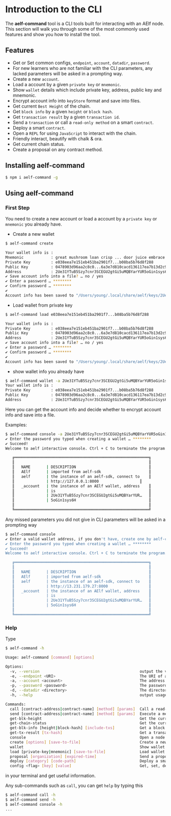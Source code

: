 # Introduction to the CLI


The **aelf-command** tool is a CLI tools built for interacting with an AElf node. This section will walk you through some of the most commonly used features and show you how to install the tool.

## Features

* Get or Set common configs, `endpoint`, `account`, `datadir`, `password`.
* For new learners who are not familiar with the CLI parameters, any lacked parameters will be asked in a prompting way.
* Create a new `account`.
* Load a account by a given `private key` or `mnemonic`.
* Show `wallet` details which include private key, address, public key and mnemonic.
* Encrypt account info into `keyStore` format and save into files.
* Get current `Best Height` of the chain.
* Get `block info` by a given `height` or `block hash`.
* Get `transaction result` by a given `transaction id`.
* Send a `transaction` or call a `read-only method` on a smart `contract`.
* Deploy a smart `contract`.
* Open a `REPL` for using `JavaScript` to interact with the chain.
* Friendly interact, beautify with chalk & ora.
* Get current chain status.
* Create a proposal on any contract method.

## Installing aelf-command

```bash
$ npm i aelf-command -g
```

## Using aelf-command

### First Step

You need to create a new account or load a account by a `private key` or `mnemonic` you already have.

* Create a new wallet

```bash
$ aelf-command create

Your wallet info is :
Mnemonic            : great mushroom loan crisp ... door juice embrace
Private Key         : e038eea7e151eb451ba2901f7...b08ba5b76d8f288
Public Key          : 0478903d96aa2c8c0...6a3e7d810cacd136117ea7b13d2c9337e1ec88288111955b76ea
Address             : 2Ue31YTuB5Szy7cnr3SCEGU2gtGi5uMQBYarYUR5oGin1sys6H
✔ Save account info into a file? … no / yes
✔ Enter a password … ********
✔ Confirm password … ********
✔
Account info has been saved to "/Users/young/.local/share/aelf/keys/2Ue31YTuB5Szy7cnr...Gi5uMQBYarYUR5oGin1sys6H.json"

```

* Load wallet from private key
```bash
$ aelf-command load e038eea7e151eb451ba2901f7...b08ba5b76d8f288

Your wallet info is :
Private Key         : e038eea7e151eb451ba2901f7...b08ba5b76d8f288
Public Key          : 0478903d96aa2c8c0...6a3e7d810cacd136117ea7b13d2c9337e1ec88288111955b76ea
Address             : 2Ue31YTuB5Szy7cnr3SCEGU2gtGi5uMQBYarYUR5oGin1sys6H
✔ Save account info into a file? … no / yes
✔ Enter a password … ********
✔ Confirm password … ********
✔
Account info has been saved to "/Users/young/.local/share/aelf/keys/2Ue31YTuB5Szy7cnr...Gi5uMQBYarYUR5oGin1sys6H.json"
```

* show wallet info you already have
```bash
$ aelf-command wallet -a 2Ue31YTuB5Szy7cnr3SCEGU2gtGi5uMQBYarYUR5oGin1sys6H
Your wallet info is :
Private Key         : e038eea7e151eb451ba2901f7...b08ba5b76d8f288
Public Key          : 0478903d96aa2c8c0...6a3e7d810cacd136117ea7b13d2c9337e1ec88288111955b76ea
Address             : 2Ue31YTuB5Szy7cnr3SCEGU2gtGi5uMQBYarYUR5oGin1sys6H
```

Here you can get the account info and decide whether to encrypt account info and save into a file.

Examples:
```bash
$ aelf-command console -a 2Ue31YTuB5Szy7cnr3SCEGU2gtGi5uMQBYarYUR5oGin1sys6H
✔ Enter the password you typed when creating a wallet … ********
✔ Succeed!
Welcome to aelf interactive console. Ctrl + C to terminate the program. Double tap Tab to list objects

   ╔═══════════════════════════════════════════════════════════╗
   ║                                                           ║
   ║   NAME       | DESCRIPTION                                ║
   ║   AElf       | imported from aelf-sdk                     ║
   ║   aelf       | the instance of an aelf-sdk, connect to    ║
   ║              | http://127.0.0.1:8000                  ║
   ║   _account   | the instance of an AElf wallet, address    ║
   ║              | is                                         ║
   ║              | 2Ue31YTuB5Szy7cnr3SCEGU2gtGi5uMQBYarYUR…   ║
   ║              | 5oGin1sys6H                                ║
   ║                                                           ║
   ╚═══════════════════════════════════════════════════════════╝
```

Any missed parameters you did not give in CLI parameters will be asked in a prompting way
```bash
$ aelf-command console
✔ Enter a valid wallet address, if you don't have, create one by aelf-command create … 2Ue31YTuB5Szy7cnr3SCEGU2gtGi5uMQBYarYUR5oGin1sys6H
✔ Enter the password you typed when creating a wallet … ********
✔ Succeed!
Welcome to aelf interactive console. Ctrl + C to terminate the program. Double tap Tab to list objects

   ╔═══════════════════════════════════════════════════════════╗
   ║                                                           ║
   ║   NAME       | DESCRIPTION                                ║
   ║   AElf       | imported from aelf-sdk                     ║
   ║   aelf       | the instance of an aelf-sdk, connect to    ║
   ║              | http://13.231.179.27:8000                  ║
   ║   _account   | the instance of an AElf wallet, address    ║
   ║              | is                                         ║
   ║              | 2Ue31YTuB5Szy7cnr3SCEGU2gtGi5uMQBYarYUR…   ║
   ║              | 5oGin1sys6H                                ║
   ║                                                           ║
   ╚═══════════════════════════════════════════════════════════╝

```


### Help

Type
```bash
$ aelf-command -h

Usage: aelf-command [command] [options]

Options:
  -v, --version                                            output the version number
  -e, --endpoint <URI>                                     The URI of an AElf node. Eg: http://127.0.0.1:8000
  -a, --account <account>                                  The address of AElf wallet
  -p, --password <password>                                The password of encrypted keyStore
  -d, --datadir <directory>                                The directory that contains the AElf related files. Default to be Default to be `{home}/.local/share/aelf`
  -h, --help                                               output usage information

Commands:
  call [contract-address|contract-name] [method] [params]  Call a read-only method on a contract.
  send [contract-address|contract-name] [method] [params]  Execute a method on a contract.
  get-blk-height                                           Get the current block height of specified chain
  get-chain-status                                         Get the current chain status
  get-blk-info [height|block-hash] [include-txs]           Get a block info
  get-tx-result [tx-hash]                                  Get a transaction result
  console                                                  Open a node REPL
  create [options] [save-to-file]                          Create a new account
  wallet                                                   Show wallet details which include private key, address, public key and mnemonic
  load [private-key|mnemonic] [save-to-file]               Load wallet from a private key or mnemonic
  proposal [organization] [expired-time]                   Send a proposal to an origination with a specific contract method
  deploy [category] [code-path]                            Deploy a smart contract
  config <flag> [key] [value]                              Get, set, delete or list aelf-command config

```
in your terminal and get useful information.

Any sub-commands such as `call`, you can get `help` by typing this
```bash
$ aelf-command call -h
$ aelf-command send -h
$ aelf-command console -h
...
```